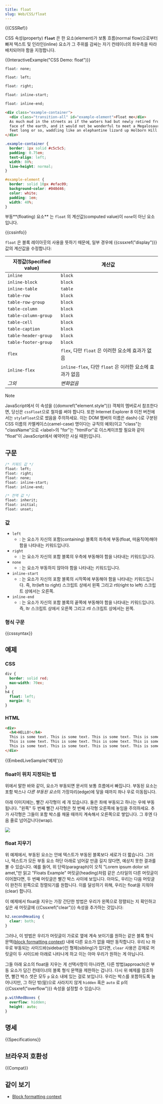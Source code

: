 ```yaml
---
title: float
slug: Web/CSS/float
---
```


{{CSSRef}}

CSS 속성(property) **`float`** 은 한 요소(element)가 보통 흐름(normal flow)으로부터 빠져 텍스트 및 인라인(inline) 요소가 그 주위를 감싸는 자기 컨테이너의 좌우측을 따라 배치되어야 함을 지정합니다.

{{InteractiveExample("CSS Demo: float")}}

```css interactive-example-choice
float: none;
```

```css interactive-example-choice
float: left;
```

```css interactive-example-choice
float: right;
```

```css interactive-example-choice
float: inline-start;
```

```css interactive-example-choice
float: inline-end;
```

```html interactive-example
<div class="example-container">
  <div class="transition-all" id="example-element">Float me</div>
  As much mud in the streets as if the waters had but newly retired from the
  face of the earth, and it would not be wonderful to meet a Megalosaurus, forty
  feet long or so, waddling like an elephantine lizard up Holborn Hill.
</div>
```

```css interactive-example
.example-container {
  border: 1px solid #c5c5c5;
  padding: 0.75em;
  text-align: left;
  width: 80%;
  line-height: normal;
}

#example-element {
  border: solid 10px #efac09;
  background-color: #040d46;
  color: white;
  padding: 1em;
  width: 40%;
}
```

부동**(floating) 요소** 는 `float` 의 계산값(computed value)이 `none`이 아닌 요소입니다.

{{cssinfo}}

`float` 은 블록 레이아웃의 사용을 뜻하기 때문에, 일부 경우에 {{cssxref("display")}} 값의 계산값을 수정합니다:

| 지정값(Specified value) | 계산값                                                   |
| ----------------------- | -------------------------------------------------------- |
| `inline`                | `block`                                                  |
| `inline-block`          | `block`                                                  |
| `inline-table`          | `table`                                                  |
| `table-row`             | `block`                                                  |
| `table-row-group`       | `block`                                                  |
| `table-column`          | `block`                                                  |
| `table-column-group`    | `block`                                                  |
| `table-cell`            | `block`                                                  |
| `table-caption`         | `block`                                                  |
| `table-header-group`    | `block`                                                  |
| `table-footer-group`    | `block`                                                  |
| `flex`                  | `flex`, 다만 `float` 은 이러한 요소에 효과가 없음        |
| `inline-flex`           | `inline-flex`, 다만 `float` 은 이러한 요소에 효과가 없음 |
| _그외_                  | _변화없음_                                               |

> [!NOTE]
> JavaScript에서 이 속성을 {{domxref("element.style")}} 객체의 멤버로서 참조한다면, 당신은 `cssFloat`으로 철자를 써야 합니다. 또한 Internet Explorer 8 이전 버전에서는 `styleFloat`으로 썼음을 주의하세요. 이는 DOM 멤버의 이름은 dash(-)로 구분된 CSS 이름의 카멜케이스(camel-case) 명이다는 규칙의 예외(이고 "class"는 "className"으로 \<label>의 "for"는 "htmlFor"로 이스케이프할 필요와 같이 "float"이 JavaScript에서 예약어란 사실 때문)입니다.

## 구문

```css
/* 키워드 값 */
float: left;
float: right;
float: none;
float: inline-start;
float: inline-end;

/* 전역 값 */
float: inherit;
float: initial;
float: unset;
```

### 값

- `left`
  - : 는 요소가 자신의 포함(containing) 블록의 좌측에 부동(float, 떠움직여)해야 함을 나타내는 키워드입니다.
- `right`
  - : 는 요소가 자신의 포함 블록의 우측에 부동해야 함을 나타내는 키워드입니다.
- `none`
  - : 는 요소가 부동하지 않아야 함을 나타내는 키워드입니다.
- `inline-start`
  - : 는 요소가 자신의 포함 블록의 시작쪽에 부동해야 함을 나타내는 키워드입니다. 즉, ltr(left to right) 스크립트 상에서 왼쪽 그리고 rtl(right to left) 스크립트 상에서는 오른쪽.
- `inline-end`
  - : 는 요소가 자신의 포함 블록의 끝쪽에 부동해야 함을 나타내는 키워드입니다. 즉, ltr 스크립트 상에서 오른쪽 그리고 rtl 스크립트 상에서는 왼쪽.

### 형식 구문

{{csssyntax}}

## 예제

### CSS

```css
div {
  border: solid red;
  max-width: 70ex;
}
h4 {
  float: left;
  margin: 0;
}
```

### HTML

```html
<div>
  <h4>HELLO!</h4>
  This is some text. This is some text. This is some text. This is some text.
  This is some text. This is some text. This is some text. This is some text.
  This is some text. This is some text. This is some text. This is some text.
</div>
```

{{EmbedLiveSample('예제')}}

### float이 위치 지정되는 법

위에서 말한 바와 같이, 요소가 부동되면 문서의 보통 흐름에서 빠집니다. 부동된 요소는 포함 박스나 *다른 부동된 요소*의 가장자리(edge)에 닿을 때까지 좌나 우로 이동됩니다.

아래 이미지에는, 빨간 사각형이 세 개 있습니다. 둘은 좌에 부동되고 하나는 우에 부동됩니다. "왼쪽" 두 번째 빨간 사각형은 첫 번째 사각형 오른쪽에 놓임을 주의하세요. 추가 사각형은 그들이 포함 박스를 채울 때까지 계속해서 오른쪽으로 쌓입니다. 그 후엔 다음 줄로 넘어갑니다(wrap).

![](floats.png)

### float 지우기

위 예제에서, 부동된 요소는 안에 텍스트가 부동된 블록보다 세로가 더 짧습니다. 그러나, 텍스트가 모든 부동 요소 하단 아래로 넘어갈 만큼 길지 않다면, 예상치 못한 결과를 볼 수 있습니다. 예를 들어, 위 단락(paragraph)이 오직 "Lorem ipsum dolor sit amet,"만 읽고 "Floats Example" 머릿글(heading)처럼 같은 스타일의 다른 머릿글이 이어졌다면, 두 번째 머릿글은 빨간 박스 사이에 보입니다. 아마도, 우리는 다음 머릿글이 완전히 왼쪽으로 정렬되기를 원합니다. 이를 달성하기 위해, 우리는 float을 지워야(clear) 합니다.

이 예제에서 float을 지우는 가장 간단한 방법은 우리가 왼쪽으로 정렬되는 지 확인하고 싶은 새 머릿글에 {{Cssxref("clear")}} 속성을 추가하는 것입니다:

```css
h2.secondHeading {
  clear: both;
}
```

그러나, 이 방법은 우리가 머릿글이 가로로 옆에 계속 보이기를 원하는 같은 블록 형식 문맥([block formatting context](/ko/docs/Web/CSS/CSS_display/Block_formatting_context)) 내에 다른 요소가 없을 때만 동작합니다. 우리 `h2` 좌우로 부동되는 사이드바(sidebar)인 형제(sibling)가 있다면, `clear` 사용은 강제로 머릿글이 두 사이드바 아래로 나타나게 하고 이는 아마 우리가 원하는 게 아닙니다.

그들 아래 요소의 float을 지우는 게 선택사항이 아니라면, 다른 방법(approach)은 부동 요소가 담긴 컨테이너의 블록 형식 문맥을 제한하는 겁니다. 다시 위 예제를 참조하면, 빨간 박스 셋은 모두 `p` 요소 내에 있는 걸로 보입니다. 우리는 박스를 포함하도록 늘어나지만, 그 하단 밖(밑)으로 사라지지 않게 `hidden` 혹은 `auto` 로 p의 {{Cssxref("overflow")}} 속성을 설정할 수 있습니다:

```css
p.withRedBoxes {
  overflow: hidden;
  height: auto;
}
```

## 명세

{{Specifications}}

## 브라우저 호환성

{{Compat}}

## 같이 보기

- [Block formatting context](/ko/docs/Web/CSS/CSS_display/Block_formatting_context)
